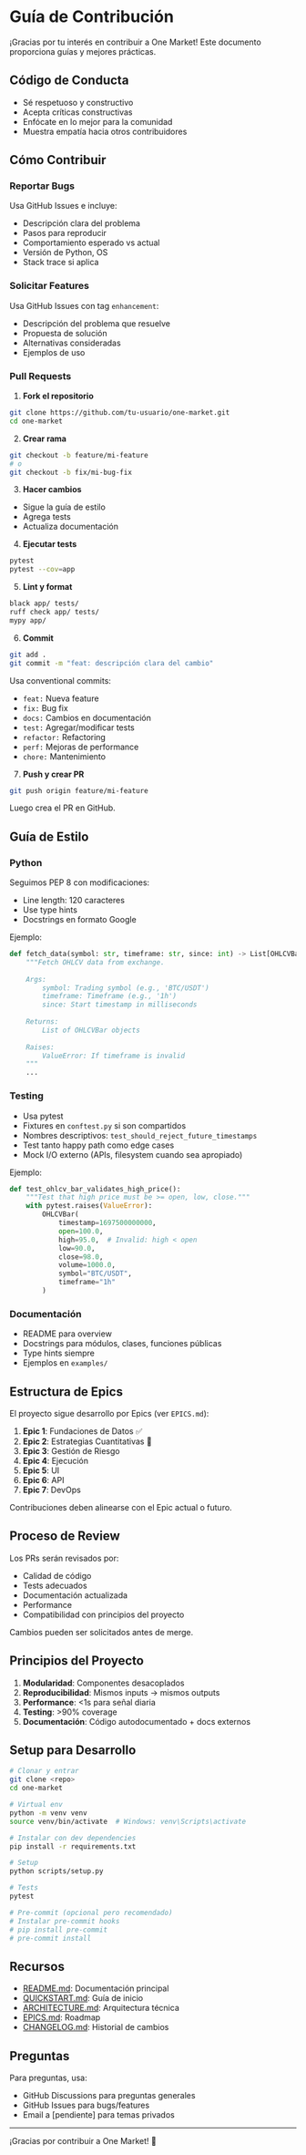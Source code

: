 # Guía de Contribución

¡Gracias por tu interés en contribuir a One Market! Este documento proporciona guías y mejores prácticas.

## Código de Conducta

- Sé respetuoso y constructivo
- Acepta críticas constructivas
- Enfócate en lo mejor para la comunidad
- Muestra empatía hacia otros contribuidores

## Cómo Contribuir

### Reportar Bugs

Usa GitHub Issues e incluye:
- Descripción clara del problema
- Pasos para reproducir
- Comportamiento esperado vs actual
- Versión de Python, OS
- Stack trace si aplica

### Solicitar Features

Usa GitHub Issues con tag `enhancement`:
- Descripción del problema que resuelve
- Propuesta de solución
- Alternativas consideradas
- Ejemplos de uso

### Pull Requests

1. **Fork el repositorio**
```bash
git clone https://github.com/tu-usuario/one-market.git
cd one-market
```

2. **Crear rama**
```bash
git checkout -b feature/mi-feature
# o
git checkout -b fix/mi-bug-fix
```

3. **Hacer cambios**
- Sigue la guía de estilo
- Agrega tests
- Actualiza documentación

4. **Ejecutar tests**
```bash
pytest
pytest --cov=app
```

5. **Lint y format**
```bash
black app/ tests/
ruff check app/ tests/
mypy app/
```

6. **Commit**
```bash
git add .
git commit -m "feat: descripción clara del cambio"
```

Usa conventional commits:
- `feat:` Nueva feature
- `fix:` Bug fix
- `docs:` Cambios en documentación
- `test:` Agregar/modificar tests
- `refactor:` Refactoring
- `perf:` Mejoras de performance
- `chore:` Mantenimiento

7. **Push y crear PR**
```bash
git push origin feature/mi-feature
```

Luego crea el PR en GitHub.

## Guía de Estilo

### Python

Seguimos PEP 8 con modificaciones:
- Line length: 120 caracteres
- Use type hints
- Docstrings en formato Google

Ejemplo:
```python
def fetch_data(symbol: str, timeframe: str, since: int) -> List[OHLCVBar]:
    """Fetch OHLCV data from exchange.
    
    Args:
        symbol: Trading symbol (e.g., 'BTC/USDT')
        timeframe: Timeframe (e.g., '1h')
        since: Start timestamp in milliseconds
        
    Returns:
        List of OHLCVBar objects
        
    Raises:
        ValueError: If timeframe is invalid
    """
    ...
```

### Testing

- Usa pytest
- Fixtures en `conftest.py` si son compartidos
- Nombres descriptivos: `test_should_reject_future_timestamps`
- Test tanto happy path como edge cases
- Mock I/O externo (APIs, filesystem cuando sea apropiado)

Ejemplo:
```python
def test_ohlcv_bar_validates_high_price():
    """Test that high price must be >= open, low, close."""
    with pytest.raises(ValueError):
        OHLCVBar(
            timestamp=1697500000000,
            open=100.0,
            high=95.0,  # Invalid: high < open
            low=90.0,
            close=98.0,
            volume=1000.0,
            symbol="BTC/USDT",
            timeframe="1h"
        )
```

### Documentación

- README para overview
- Docstrings para módulos, clases, funciones públicas
- Type hints siempre
- Ejemplos en `examples/`

## Estructura de Epics

El proyecto sigue desarrollo por Epics (ver `EPICS.md`):

1. **Epic 1**: Fundaciones de Datos ✅
2. **Epic 2**: Estrategias Cuantitativas 🔄
3. **Epic 3**: Gestión de Riesgo
4. **Epic 4**: Ejecución
5. **Epic 5**: UI
6. **Epic 6**: API
7. **Epic 7**: DevOps

Contribuciones deben alinearse con el Epic actual o futuro.

## Proceso de Review

Los PRs serán revisados por:
- Calidad de código
- Tests adecuados
- Documentación actualizada
- Performance
- Compatibilidad con principios del proyecto

Cambios pueden ser solicitados antes de merge.

## Principios del Proyecto

1. **Modularidad**: Componentes desacoplados
2. **Reproducibilidad**: Mismos inputs → mismos outputs
3. **Performance**: <1s para señal diaria
4. **Testing**: >90% coverage
5. **Documentación**: Código autodocumentado + docs externos

## Setup para Desarrollo

```bash
# Clonar y entrar
git clone <repo>
cd one-market

# Virtual env
python -m venv venv
source venv/bin/activate  # Windows: venv\Scripts\activate

# Instalar con dev dependencies
pip install -r requirements.txt

# Setup
python scripts/setup.py

# Tests
pytest

# Pre-commit (opcional pero recomendado)
# Instalar pre-commit hooks
# pip install pre-commit
# pre-commit install
```

## Recursos

- [README.md](README.md): Documentación principal
- [QUICKSTART.md](QUICKSTART.md): Guía de inicio
- [ARCHITECTURE.md](ARCHITECTURE.md): Arquitectura técnica
- [EPICS.md](EPICS.md): Roadmap
- [CHANGELOG.md](CHANGELOG.md): Historial de cambios

## Preguntas

Para preguntas, usa:
- GitHub Discussions para preguntas generales
- GitHub Issues para bugs/features
- Email a [pendiente] para temas privados

---

¡Gracias por contribuir a One Market! 🚀








